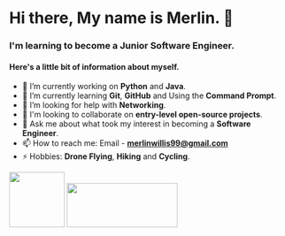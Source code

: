 # Hi there, My name is Merlin. 👋
### I'm learning to become a Junior Software Engineer.
#### Here's a little bit of information about myself.


- 🔭 I’m currently working on **Python** and **Java**.
- 🌱 I’m currently learning **Git**, **GitHub** and Using the **Command Prompt**.
- 🤔 I’m looking for help with **Networking**.
- 🤝 I'm looking to collaborate on **entry-level open-source projects**.
- 💬 Ask me about what took my interest in becoming a **Software Engineer**.
- 📫 How to reach me: Email - **merlinwillis99@gmail.com**
- ⚡ Hobbies: **Drone Flying**, **Hiking** and **Cycling**.


 <img src="https://i0.wp.com/junilearning.com/wp-content/uploads/2020/06/python-programming-language.webp?fit=1920%2C1920&ssl=1" width="100" height="100"> <img src="https://www.macworld.com/wp-content/uploads/2023/01/learn_java_on_mac.jpg?quality=50&strip=all" width="200" height="80">
